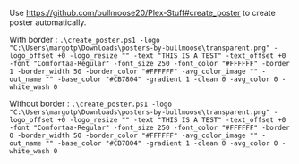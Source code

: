 Use https://github.com/bullmoose20/Plex-Stuff#create_poster to create poster automatically.

With border :
`.\create_poster.ps1 -logo "C:\Users\margotp\Downloads\posters-by-bullmoose\transparent.png" -logo_offset +0 -logo_resize "" -text "THIS IS A TEST" -text_offset +0 -font "Comfortaa-Regular" -font_size 250 -font_color "#FFFFFF" -border 1 -border_width 50 -border_color "#FFFFFF" -avg_color_image "" -out_name "" -base_color "#CB7804" -gradient 1 -clean 0 -avg_color 0 -white_wash 0`

Without border :
`.\create_poster.ps1 -logo "C:\Users\margotp\Downloads\posters-by-bullmoose\transparent.png" -logo_offset +0 -logo_resize "" -text "THIS IS A TEST" -text_offset +0 -font "Comfortaa-Regular" -font_size 250 -font_color "#FFFFFF" -border 0 -border_width 50 -border_color "#FFFFFF" -avg_color_image "" -out_name "" -base_color "#CB7804" -gradient 1 -clean 0 -avg_color 0 -white_wash 0`
